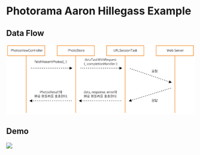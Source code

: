 # Photorama Aaron Hillegass Example

## Data Flow

![데이터흐름](./images/dataFlow.png)

## Demo

<img src="https://github.com/wngus606/Photorama_AaronExample/blob/master/images/photoramaDemo.gif" width="400px"/>


